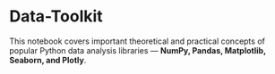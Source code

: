 # Data-Toolkit
This notebook covers important theoretical and practical concepts of popular Python data analysis libraries — **NumPy, Pandas, Matplotlib, Seaborn, and Plotly**.
